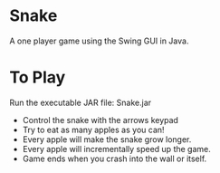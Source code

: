 # Snake
A one player game using the Swing GUI in Java. 

# To Play
Run the executable JAR file: Snake.jar
- Control the snake with the arrows keypad
- Try to eat as many apples as you can!
- Every apple will make the snake grow longer.
- Every apple will incrementally speed up the game.
- Game ends when you crash into the wall or itself.
